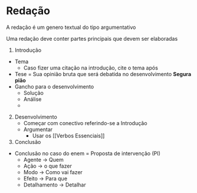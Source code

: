 # Redação
A redação é um genero textual do tipo argumentativo

Uma redação deve conter partes principais que devem ser elaboradas

1. Introdução
  * Tema
    * Caso fizer uma citação na introdução, cite o tema após
  * Tese = Sua opinião bruta que será debatida no desenvolvimento **Segura pião**
  * Gancho para o desenvolvimento
    * Solução
    * Análise
    * 
2. Desenvolvimento
	*  Começar com conectivo referindo-se a Introdução
	* Argumentar
		* Usar os [[Verbos Essenciais]]
3. Conclusão

- Conclusão no caso do enem = Proposta de intervenção (PI)
	- Agente -> Quem
	- Ação -> o que fazer
	-  Modo -> Como vai fazer 
	- Efeito -> Para que
	* Detalhamento -> Detalhar
